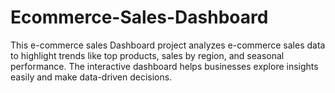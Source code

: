 # Ecommerce-Sales-Dashboard
This e-commerce sales Dashboard project analyzes e-commerce sales data to highlight trends like top products, sales by region, and seasonal performance. The interactive dashboard helps businesses explore insights easily and make data-driven decisions.
